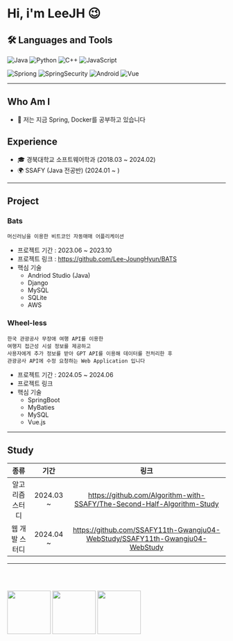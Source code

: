 # Hi, i'm LeeJH  😉

## 🛠 Languages and Tools

![Java](https://img.shields.io/badge/Java-ED8B00?style=for-the-badge&logo=openjdk&logoColor=white)
![Python](https://img.shields.io/badge/Python-3776AB?style=for-the-badge&logo=python&logoColor=white)
![C++](https://img.shields.io/badge/C%2B%2B-00599C?style=for-the-badge&logo=c%2B%2B&logoColor=white)
![JavaScript](https://img.shields.io/badge/JavaScript-F7DF1E?style=for-the-badge&logo=JavaScript&logoColor=white)

![Spriong](https://img.shields.io/badge/Spring-6DB33F?style=for-the-badge&logo=spring&logoColor=white)
![SpringSecurity](https://img.shields.io/badge/Spring_Security-6DB33F?style=for-the-badge&logo=Spring-Security&logoColor=white)
![Android](https://img.shields.io/badge/Android_Studio-3DDC84?style=for-the-badge&logo=android-studio&logoColor=white)
![Vue](https://img.shields.io/badge/Vue.js-35495E?style=for-the-badge&logo=vue.js&logoColor=4FC08D)

---

## Who Am I
- 🌱 저는 지금 Spring, Docker를 공부하고 있습니다

## Experience
- 🎓 경북대학교 소프트웨어학과 (2018.03 ~ 2024.02)
- 🌍 SSAFY (Java 전공반) (2024.01 ~ )

---

## Project

### Bats

 ```
 머신러닝을 이용한 비트코인 자동매매 어플리케이션
 ```

- 프로젝트 기간 : 2023.06 ~ 2023.10
- 프로젝트 링크 : https://github.com/Lee-JoungHyun/BATS
- 핵심 기술
   - Andriod Studio (Java)
   - Django
   - MySQL
   - SQLite
   - AWS



### Wheel-less

```
한국 관광공사 무장애 여행 API를 이용한
여행지 접근성 시설 정보를 제공하고
사용자에게 추가 정보를 받아 GPT API를 이용해 데이터를 전처리한 후
관광공사 API에 수정 요청하는 Web Application 입니다
```

- 프로젝트 기간 : 2024.05 ~ 2024.06
- 프로젝트 링크 
- 핵심 기술
   - SpringBoot
   - MyBaties
   - MySQL
   - Vue.js

---

## Study
|종류|기간|링크|
|:---:|:---:|:---:|
|알고리즘 스터디|2024.03 ~|https://github.com/Algorithm-with-SSAFY/The-Second-Half-Algorithm-Study|
|웹 개발 스터디|2024.04 ~ |https://github.com/SSAFY11th-Gwangju04-WebStudy/SSAFY11th-Gwangju04-WebStudy|

---

<br><br>

<p>
  <img height="100em" src="http://mazassumnida.wtf/api/v2/generate_badge?boj=dlwndgus5">
  <img height="100em" src="https://github-readme-stats.vercel.app/api?username=Lee-JoungHyun&show_icons=true&include_all_commits=true&bg_color=30,e96443,904e95&title_color=fff&text_color=fff">
  <img height="100em" src="https://github-readme-stats.vercel.app/api/top-langs/?username=Lee-JoungHyun&layout=compact&bg_color=30,e96443,904e95&title_color=fff&text_color=fff">
</p>








